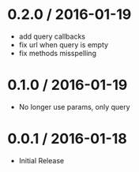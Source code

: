 0.2.0 / 2016-01-19
==================

  * add query callbacks
  * fix url when query is empty
  * fix methods misspelling 

0.1.0 / 2016-01-19
==================

  * No longer use params, only query

0.0.1 / 2016-01-18
==================

  * Initial Release
